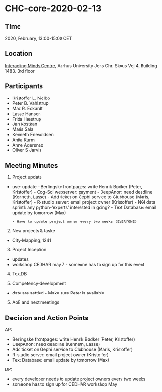 # CHC-core-2020-02-13 #

## Time ##
2020, February, 13:00-15:00 CET

## Location ##
[Interacting Minds Centre](http://www.au.dk/om/organisation/find-au/bygningskort/?b=1483), Aarhus University
Jens Chr. Skous Vej 4, Building 1483, 3rd floor

## Participants ##
- Kristoffer L. Nielbo
- Peter B. Vahlstrup
- Max R. Eckardt
- Lasse Hansen
- Frida Hæstrup
- Jan Kostkan
- Maris Sala
- Kenneth Enevoldsen
- Anita Kurm
- Anne Agersnap
- Oliver S Jarvis

## Meeting Minutes ##
1. Project update
  - user update
        - Berlingske frontpages: write Henrik Bødker (Peter, Kristoffer)
        - Cog-Sci webserver: payment
        - DeepAnon: need deadline (Kenneth, Lasse)
        - Add ticket on Gephi service to Clubhouse (Maris, Kristoffer)
        - R-studio server: email project owner (Kristoffer) 
        - NGI data sprintI: any python-’experts’ interested in going? 
        - Text Database: email update by tomorrow (Max)

        - Have to update project owner every two weeks (EVERYONE)

2. New projects & taske
  - City-Mapping, 1241

3. Project Inception
  - updates
  - workshop CEDHAR may 7
        - someone has to sign up for this event
        
4. TextDB

4. Competency-development
  - date are settled
        - Make sure Peter is available
        
5. AoB and next meetings

## Decision and Action Points ##

AP:
- Berlingske frontpages: write Henrik Bødker (Peter, Kristoffer)
- DeepAnon: need deadline (Kenneth, Lasse)
- Add ticket on Gephi service to Clubhouse (Maris, Kristoffer)
- R-studio server: email project owner (Kristoffer)
- Text Database: email update by tomorrow (Max)

DP:
- every developer needs to update project owners every two weeks
- someone has to sign up for CEDHAR workshop May

